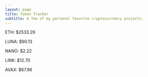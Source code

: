 ```yaml
---
layout: page
title: Token Tracker
subtitle: A few of my personal favorite cryptocurrency projects.
---
```


<!--BEGINCRYPTOINPUT-->
ETH: $2533.26

LUNA: $90.13

NANO: $2.22

LINK: $12.70

AVAX: $67.96

<!--ENDCRYPTOINPUT-->
